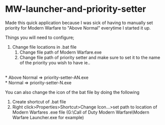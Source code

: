 # MW-launcher-and-priority-setter

Made this quick application because I was sick of having to manually set priority for Modern Warfare to "Above Normal" everytime I started it up.

Things you will need to configure;

1. Change file locations in .bat file
    1. Change file path of Modern Warfare.exe
    2. Change file path of priority setter and make sure to set it to the name of the priority you wish to have ie..
<br />
      * Above Normal => priority-setter-AN.exe
<br />
      * Normal => priority-setter-N.exe
<br />

You can also change the icon of the bat file by doing the following

1. Create shortcut of .bat file
2. Right click>Properties>Shortcut>Change Icon...>set path to location of Modern Warfares .exe file (G:\Call of Duty Modern Warfare\Modern Warfare Launcher.exe for example)
